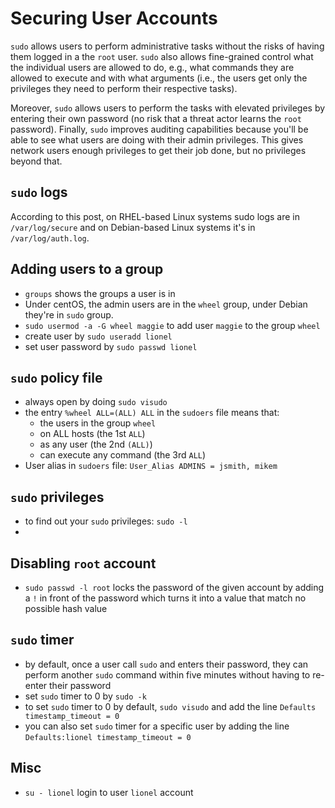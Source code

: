 # Securing User Accounts

`sudo` allows users to perform administrative tasks without the risks of having them logged in a the `root` user. `sudo` also allows fine-grained control what the individual users are allowed to do, e.g., what commands they are allowed to execute and with what arguments (i.e., the users get only the privileges they need to perform their respective tasks).

Moreover, `sudo` allows users to perform the tasks with elevated privileges by entering their own password (no risk that a threat actor learns the `root` password). Finally, `sudo` improves auditing capabilities because you'll be able to see what users are doing with their admin privileges. This gives network users enough privileges to get their job done, but no privileges beyond that.

## `sudo` logs
According to this post, on RHEL-based Linux systems sudo logs are in `/var/log/secure` and on Debian-based Linux systems it's in `/var/log/auth.log`.

## Adding users to a group
* `groups` shows the groups a user is in
* Under centOS, the admin users are in the `wheel` group, under Debian they're in `sudo` group.
* `sudo usermod -a -G wheel maggie` to add user `maggie` to the group `wheel`
* create user by `sudo useradd lionel`
* set user password by `sudo passwd lionel`

## `sudo` policy file
* always open by doing `sudo visudo`
* the entry `%wheel ALL=(ALL) ALL` in the `sudoers` file means that:
  * the users in the group `wheel`
  * on ALL hosts (the 1st `ALL`)
  * as any user (the 2nd `(ALL)`)
  * can execute any command (the 3rd `ALL`)
* User alias in `sudoers` file: `User_Alias ADMINS = jsmith, mikem`

## `sudo` privileges
* to find out your `sudo` privileges: `sudo -l`
* 

## Disabling `root` account
* `sudo passwd -l root` locks the password of the given account by adding a `!` in front of the password which turns it into a value that match no possible hash value

## `sudo` timer
* by default, once a user call `sudo` and enters their password, they can perform another `sudo` command within five minutes without having to re-enter their password
* set `sudo` timer to 0 by `sudo -k`
* to set `sudo` timer to 0 by default, `sudo visudo` and add the line `Defaults timestamp_timeout = 0`
* you can also set `sudo` timer for a specific user by adding the line `Defaults:lionel timestamp_timeout = 0`

## Misc
* `su - lionel` login to user `lionel` account
